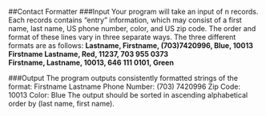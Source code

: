 ##Contact Formatter
###Input
Your program will take an input of n records. Each records contains “entry” information, which may consist of a first name, last name, US phone number, color, and US zip code.
The order and format of these lines vary in three separate ways. The three different formats are as follows:
**Lastname, Firstname, (703)­742­0996, Blue, 10013  
Firstname Lastname, Red, 11237, 703 955 0373   
Firstname, Lastname, 10013, 646 111 0101, Green**

###Output
The program outputs consistently formatted strings of the format:
Firstname Lastname
Phone Number: (703) 742­0996 Zip Code: 10013
Color: Blue
The output should be sorted in ascending alphabetical order by (last name, first name).
